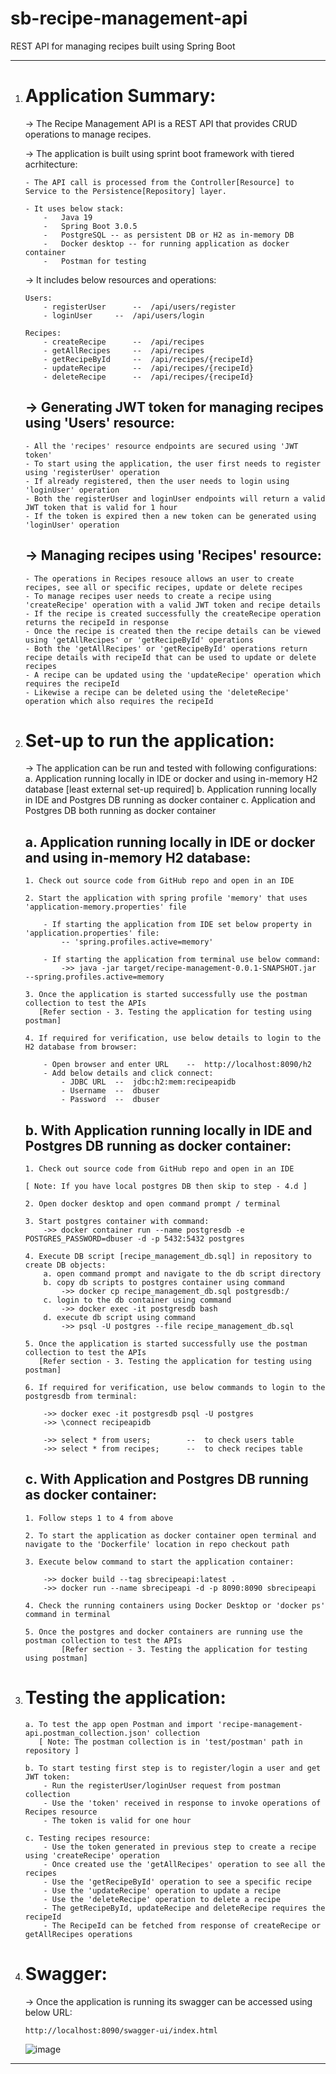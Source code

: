 # sb-recipe-management-api
REST API for managing recipes built using Spring Boot

**************************************************************************************************************************

 1. Application Summary:
  	====================
	
	-> The Recipe Management API is a REST API that provides CRUD operations to manage recipes.

	-> The application is built using sprint boot framework with tiered acrhitecture:
			
		- The API call is processed from the Controller[Resource] to Service to the Persistence[Repository] layer.
			
		- It uses below stack:
			-	Java 19
			-	Spring Boot 3.0.5
			-	PostgreSQL -- as persistent DB or H2 as in-memory DB
			-	Docker desktop -- for running application as docker container		
			-	Postman for testing


	-> It includes below resources and operations:

		Users:
			- registerUser		--	/api/users/register
			- loginUser		--	/api/users/login

		Recipes:
			- createRecipe		--	/api/recipes
			- getAllRecipes		--	/api/recipes
			- getRecipeById		--	/api/recipes/{recipeId}
			- updateRecipe		--	/api/recipes/{recipeId}
			- deleteRecipe		--	/api/recipes/{recipeId}



 	-> Generating JWT token for managing recipes using 'Users' resource:
 	   -----------------------------------------------------------------
		- All the 'recipes' resource endpoints are secured using 'JWT token'
		- To start using the application, the user first needs to register using 'registerUser' operation
		- If already registered, then the user needs to login using 'loginUser' operation
		- Both the registerUser and loginUser endpoints will return a valid JWT token that is valid for 1 hour
		- If the token is expired then a new token can be generated using 'loginUser' operation


	-> Managing recipes using 'Recipes' resource:
 	   ------------------------------------------
	 	- The operations in Recipes resouce allows an user to create recipes, see all or specific recipes, update or delete recipes
	 	- To manage recipes user needs to create a recipe using 'createRecipe' operation with a valid JWT token and recipe details
	 	- If the recipe is created successfully the createRecipe operation returns the recipeId in response 
	 	- Once the recipe is created then the recipe details can be viewed using 'getAllRecipes' or 'getRecipeById' operations
	 	- Both the 'getAllRecipes' or 'getRecipeById' operations return recipe details with recipeId that can be used to update or delete recipes
	 	- A recipe can be updated using the 'updateRecipe' operation which requires the recipeId
	 	- Likewise a recipe can be deleted using the 'deleteRecipe' operation which also requires the recipeId



 2. Set-up to run the application:
	==============================

	-> The application can be run and tested with following configurations:
		a. Application running locally in IDE or docker and using in-memory H2 database [least external set-up required]
		b. Application running locally in IDE and Postgres DB running as docker container
		c. Application and Postgres DB both running as docker container


	a. Application running locally in IDE or docker and using in-memory H2 database:
	   -----------------------------------------------------------------------------
	   	1. Check out source code from GitHub repo and open in an IDE

	   	2. Start the application with spring profile 'memory' that uses 'application-memory.properties' file
	   		
	   		- If starting the application from IDE set below property in 'application.properties' file:
	   			-- 'spring.profiles.active=memory'

	   		- If starting the application from terminal use below command:
	   			->> java -jar target/recipe-management-0.0.1-SNAPSHOT.jar  --spring.profiles.active=memory

	   	3. Once the application is started successfully use the postman collection to test the APIs
	   	   [Refer section - 3. Testing the application for testing using postman]

	   	4. If required for verification, use below details to login to the H2 database from browser:
	   	
	   		- Open browser and enter URL	--	http://localhost:8090/h2
	   		- Add below details and click connect:
				- JDBC URL	--	jdbc:h2:mem:recipeapidb
				- Username	--	dbuser
				- Password	--	dbuser



	b. With Application running locally in IDE and Postgres DB running as docker container:
	   ------------------------------------------------------------------------------------
		1. Check out source code from GitHub repo and open in an IDE
		
		[ Note: If you have local postgres DB then skip to step - 4.d ]
		
		2. Open docker desktop and open command prompt / terminal
		
		3. Start postgres container with command:
			->> docker container run --name postgresdb -e POSTGRES_PASSWORD=dbuser -d -p 5432:5432 postgres
		
		4. Execute DB script [recipe_management_db.sql] in repository to create DB objects:
			a. open command prompt and navigate to the db script directory
			b. copy db scripts to postgres container using command
				->> docker cp recipe_management_db.sql postgresdb:/
			c. login to the db container using command
				->> docker exec -it postgresdb bash
			d. execute db script using command
				->> psql -U postgres --file recipe_management_db.sql

		5. Once the application is started successfully use the postman collection to test the APIs
	   	   [Refer section - 3. Testing the application for testing using postman]

		6. If required for verification, use below commands to login to the postgresdb from terminal:

			->> docker exec -it postgresdb psql -U postgres
			->> \connect recipeapidb

			->> select * from users;		--	to check users table
			->> select * from recipes;		--	to check recipes table



	c. With Application and Postgres DB running as docker container:
	   -------------------------------------------------------------
	   	1. Follow steps 1 to 4 from above

	   	2. To start the application as docker container open terminal and navigate to the 'Dockerfile' location in repo checkout path

	   	3. Execute below command to start the application container:
	   		
			->> docker build --tag sbrecipeapi:latest .
	   		->> docker run --name sbrecipeapi -d -p 8090:8090 sbrecipeapi

	   	4. Check the running containers using Docker Desktop or 'docker ps' command in terminal

	   	5. Once the postgres and docker containers are running use the postman collection to test the APIs
	      		[Refer section - 3. Testing the application for testing using postman]



 3. Testing the application:
	========================

   		a. To test the app open Postman and import 'recipe-management-api.postman_collection.json' collection
		   [ Note: The postman collection is in 'test/postman' path in repository ]

		b. To start testing first step is to register/login a user and get JWT token:
			- Run the registerUser/loginUser request from postman collection
			- Use the 'token' received in response to invoke operations of Recipes resource
			- The token is valid for one hour

		c. Testing recipes resource:
			- Use the token generated in previous step to create a recipe using 'createRecipe' operation
			- Once created use the 'getAllRecipes' operation to see all the recipes
			- Use the 'getRecipeById' operation to see a specific recipe
			- Use the 'updateRecipe' operation to update a recipe
			- Use the 'deleteRecipe' operation to delete a recipe
			- The getRecipeById, updateRecipe and deleteRecipe requires the recipeId
			- The RecipeId can be fetched from response of createRecipe or getAllRecipes operations


 4. Swagger:
  	====================
	
	-> Once the application is running its swagger can be accessed using below URL:
	
		http://localhost:8090/swagger-ui/index.html


	![image](https://user-images.githubusercontent.com/46901378/228574974-393b2e90-d1fd-4b99-b8bd-cdec54f2498b.png)



**************************************************************************************************************************

